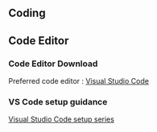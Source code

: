 ## Coding

## Code Editor

### Code Editor Download

Preferred code editor : <a href="https://code.visualstudio.com/" target="_blank">Visual Studio Code</a>

### VS Code setup guidance

<a href="https://www.youtube.com/watch?v=xzAOWzG7A7c&list=PLht38HefjmzGWN0CUHGqjliTSuhXFTDG5" target="_blank">Visual Studio Code setup series</a>